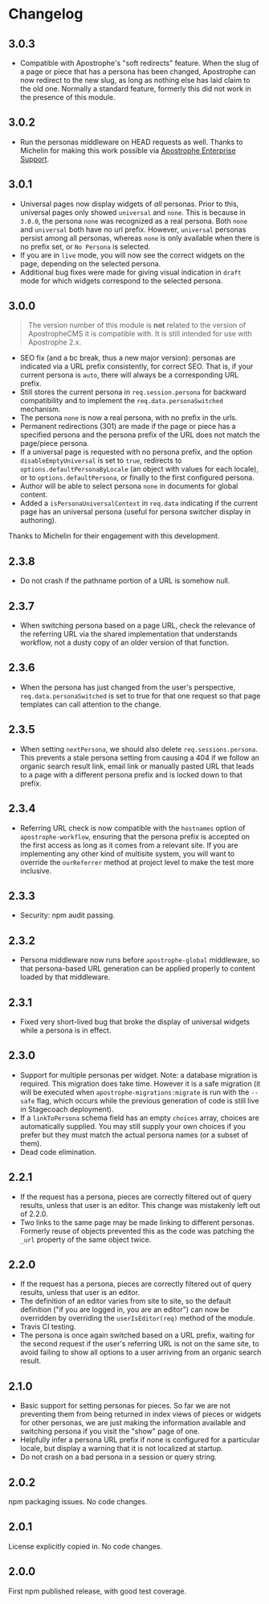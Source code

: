 # Changelog

## 3.0.3

* Compatible with Apostrophe's "soft redirects" feature. When the slug of a page or piece that has a persona has been changed, Apostrophe can now redirect to the new slug, as long as nothing else has laid claim to the old one. Normally a standard feature, formerly this did not work in the presence of this module.

## 3.0.2

* Run the personas middleware on HEAD requests as well. Thanks to Michelin for making this work possible via [Apostrophe Enterprise Support](https://apostrophecms.org/support/enterprise-support).

## 3.0.1

* Universal pages now display widgets of *all* personas. Prior to this, universal pages only showed `universal` and `none`. This is because in `3.0.0`, the persona `none` was recognized as a real persona. Both `none` and `universal` both have no url prefix. However, `universal` personas persist among all personas, whereas `none` is only available when there is no prefix set, or `No Persona` is selected. 
* If you are in `live` mode, you will now see the correct widgets on the page, depending on the selected persona.
* Additional bug fixes were made for giving visual indication in `draft` mode for which widgets correspond to the selected persona.

## 3.0.0

> The version number of this module is **not** related to the version
of ApostropheCMS it is compatible with. It is still intended for
use with Apostrophe 2.x.

* SEO fix (and a bc break, thus a new major version): personas are indicated via a URL prefix consistently, for correct SEO. That is, if your current persona is `auto`, there will always be a corresponding URL prefix.
* Still stores the current persona in `req.session.persona` for backward compatibility and to implement the `req.data.personaSwitched` mechanism.
* The persona `none` is now a real persona, with no prefix in the urls.
* Permanent redirections (301) are made if the page or piece has a specified persona and the persona prefix of the URL does not match the page/piece persona.
* If a universal page is requested with no persona prefix, and the option `disableEmptyUniversal` is set to `true`, redirects to `options.defaultPersonaByLocale` (an object with values for each locale), or to `options.defaultPersona`, or finally to the first configured persona.
* Author will be able to select persona `none` in documents for global content.
* Added a `isPersonaUniversalContext` in `req.data` indicating if the current page has an universal persona (useful for persona switcher display in authoring).

Thanks to Michelin for their engagement with this development.

## 2.3.8

* Do not crash if the pathname portion of a URL is somehow null.

## 2.3.7

* When switching persona based on a page URL, check the relevance of the referring URL via the shared implementation that understands workflow, not a dusty copy of an older version of that function.

## 2.3.6

* When the persona has just changed from the user's perspective, `req.data.personaSwitched` is set to true for that one request so that page templates can call attention to the change.

## 2.3.5

* When setting `nextPersona`, we should also delete `req.sessions.persona`. This prevents a stale persona setting from causing a 404 if we follow an organic search result link, email link or manually pasted URL that leads to a page with a different persona prefix and is locked down to that prefix.

## 2.3.4

* Referring URL check is now compatible with the `hostnames` option of `apostrophe-workflow`, ensuring that the persona prefix is accepted on the first access as long as it comes from a relevant site. If you are implementing any other kind of multisite system, you will want to override the `ourReferrer` method at project level to make the test more inclusive.

## 2.3.3

* Security: npm audit passing.

## 2.3.2

* Persona middleware now runs before `apostrophe-global` middleware, so that persona-based URL generation can be applied properly to content loaded by that middleware.

## 2.3.1

* Fixed very short-lived bug that broke the display of universal widgets while a persona is in effect.

## 2.3.0

* Support for multiple personas per widget. Note: a database migration is required. This migration does take time. However it is a safe migration (it will be executed when `apostrophe-migrations:migrate` is run with the `--safe` flag, which occurs while the previous generation of code is still live in Stagecoach deployment).
* If a `linkToPersona` schema field has an empty `choices` array, choices are automatically supplied. You may still supply your own choices if you prefer but they must match the actual persona names (or a subset of them).
* Dead code elimination.

## 2.2.1

* If the request has a persona, pieces are correctly filtered out of query results, unless that user is an editor. This change was mistakenly left out of 2.2.0.
* Two links to the same page may be made linking to different personas. Formerly reuse of objects prevented this as the code was patching the `_url` property of the same object twice.

## 2.2.0

* If the request has a persona, pieces are correctly filtered out of query results, unless that user is an editor.
* The definition of an editor varies from site to site, so the default definition ("if you are logged in, you are an editor") can now be overridden by overriding the `userIsEditor(req)` method of the module.
* Travis CI testing.
* The persona is once again switched based on a URL prefix, waiting for the second request if the user's referring URL is not on the same site, to avoid failing to show all options to a user arriving from an organic search result.

## 2.1.0

* Basic support for setting personas for pieces. So far we are not preventing them from being returned in index views of pieces or widgets for other personas, we are just making the information available and switching persona if you visit the "show" page of one.
* Helpfully infer a persona URL prefix if none is configured for a particular locale, but display a warning that it is not localized at startup.
* Do not crash on a bad persona in a session or query string.

## 2.0.2

npm packaging issues. No code changes.

## 2.0.1

License explicitly copied in. No code changes.

## 2.0.0

First npm published release, with good test coverage.
